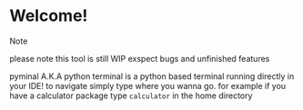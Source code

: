 # Welcome!

>[!note]
>please note this tool is still WIP exspect bugs and unfinished features

pyminal A.K.A python terminal
is a python based terminal running directly in your IDE!
to navigate simply type where you wanna go.
for example if you have a calculator package type `calculator` in the home directory

